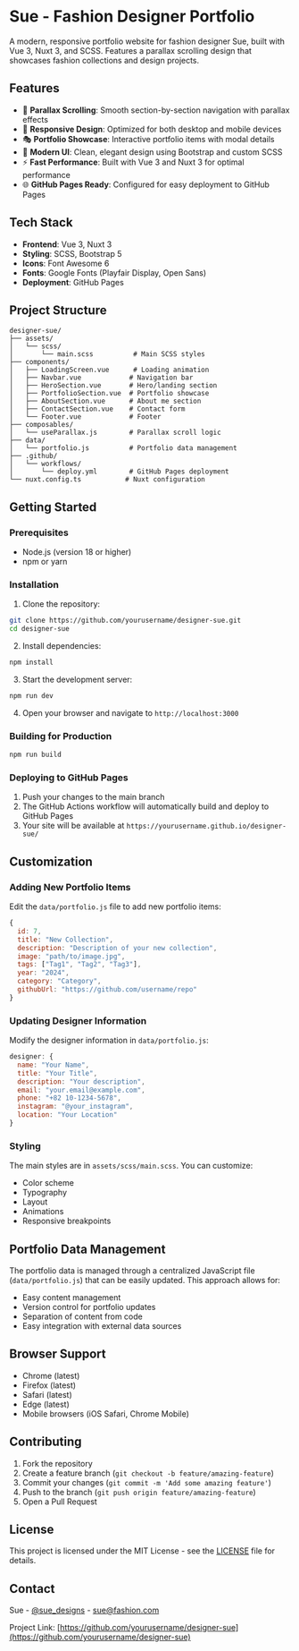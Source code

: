 # Sue - Fashion Designer Portfolio

A modern, responsive portfolio website for fashion designer Sue, built with Vue 3, Nuxt 3, and SCSS. Features a parallax scrolling design that showcases fashion collections and design projects.

## Features

- 🎨 **Parallax Scrolling**: Smooth section-by-section navigation with parallax effects
- 📱 **Responsive Design**: Optimized for both desktop and mobile devices
- 🎭 **Portfolio Showcase**: Interactive portfolio items with modal details
- 🎨 **Modern UI**: Clean, elegant design using Bootstrap and custom SCSS
- ⚡ **Fast Performance**: Built with Vue 3 and Nuxt 3 for optimal performance
- 🌐 **GitHub Pages Ready**: Configured for easy deployment to GitHub Pages

## Tech Stack

- **Frontend**: Vue 3, Nuxt 3
- **Styling**: SCSS, Bootstrap 5
- **Icons**: Font Awesome 6
- **Fonts**: Google Fonts (Playfair Display, Open Sans)
- **Deployment**: GitHub Pages

## Project Structure

```
designer-sue/
├── assets/
│   └── scss/
│       └── main.scss          # Main SCSS styles
├── components/
│   ├── LoadingScreen.vue      # Loading animation
│   ├── Navbar.vue            # Navigation bar
│   ├── HeroSection.vue       # Hero/landing section
│   ├── PortfolioSection.vue  # Portfolio showcase
│   ├── AboutSection.vue      # About me section
│   ├── ContactSection.vue    # Contact form
│   └── Footer.vue            # Footer
├── composables/
│   └── useParallax.js        # Parallax scroll logic
├── data/
│   └── portfolio.js          # Portfolio data management
├── .github/
│   └── workflows/
│       └── deploy.yml        # GitHub Pages deployment
└── nuxt.config.ts           # Nuxt configuration
```

## Getting Started

### Prerequisites

- Node.js (version 18 or higher)
- npm or yarn

### Installation

1. Clone the repository:
```bash
git clone https://github.com/yourusername/designer-sue.git
cd designer-sue
```

2. Install dependencies:
```bash
npm install
```

3. Start the development server:
```bash
npm run dev
```

4. Open your browser and navigate to `http://localhost:3000`

### Building for Production

```bash
npm run build
```

### Deploying to GitHub Pages

1. Push your changes to the main branch
2. The GitHub Actions workflow will automatically build and deploy to GitHub Pages
3. Your site will be available at `https://yourusername.github.io/designer-sue/`

## Customization

### Adding New Portfolio Items

Edit the `data/portfolio.js` file to add new portfolio items:

```javascript
{
  id: 7,
  title: "New Collection",
  description: "Description of your new collection",
  image: "path/to/image.jpg",
  tags: ["Tag1", "Tag2", "Tag3"],
  year: "2024",
  category: "Category",
  githubUrl: "https://github.com/username/repo"
}
```

### Updating Designer Information

Modify the designer information in `data/portfolio.js`:

```javascript
designer: {
  name: "Your Name",
  title: "Your Title",
  description: "Your description",
  email: "your.email@example.com",
  phone: "+82 10-1234-5678",
  instagram: "@your_instagram",
  location: "Your Location"
}
```

### Styling

The main styles are in `assets/scss/main.scss`. You can customize:
- Color scheme
- Typography
- Layout
- Animations
- Responsive breakpoints

## Portfolio Data Management

The portfolio data is managed through a centralized JavaScript file (`data/portfolio.js`) that can be easily updated. This approach allows for:

- Easy content management
- Version control for portfolio updates
- Separation of content from code
- Easy integration with external data sources

## Browser Support

- Chrome (latest)
- Firefox (latest)
- Safari (latest)
- Edge (latest)
- Mobile browsers (iOS Safari, Chrome Mobile)

## Contributing

1. Fork the repository
2. Create a feature branch (`git checkout -b feature/amazing-feature`)
3. Commit your changes (`git commit -m 'Add some amazing feature'`)
4. Push to the branch (`git push origin feature/amazing-feature`)
5. Open a Pull Request

## License

This project is licensed under the MIT License - see the [LICENSE](LICENSE) file for details.

## Contact

Sue - [@sue_designs](https://instagram.com/sue_designs) - sue@fashion.com

Project Link: [https://github.com/yourusername/designer-sue](https://github.com/yourusername/designer-sue)